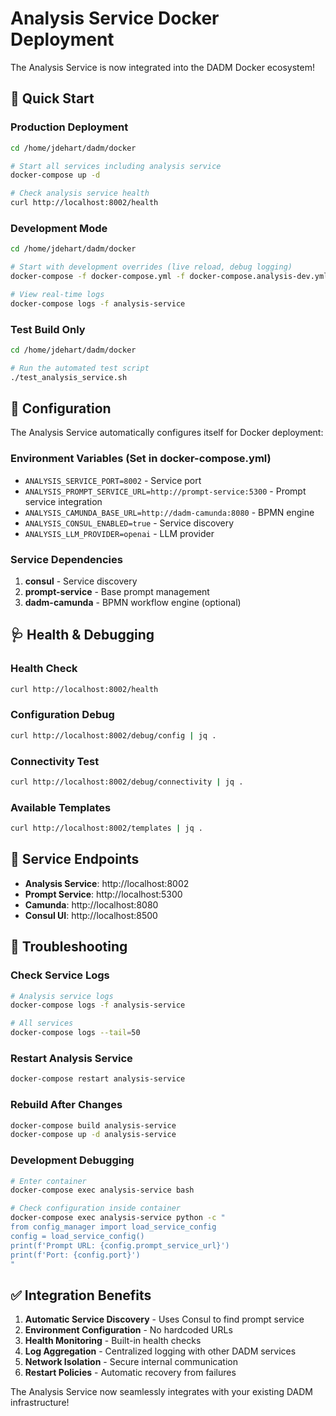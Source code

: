 # Analysis Service Docker Deployment

The Analysis Service is now integrated into the DADM Docker ecosystem!

## 🚀 Quick Start

### Production Deployment
```bash
cd /home/jdehart/dadm/docker

# Start all services including analysis service
docker-compose up -d

# Check analysis service health
curl http://localhost:8002/health
```

### Development Mode
```bash
cd /home/jdehart/dadm/docker

# Start with development overrides (live reload, debug logging)
docker-compose -f docker-compose.yml -f docker-compose.analysis-dev.yml up -d

# View real-time logs
docker-compose logs -f analysis-service
```

### Test Build Only
```bash
cd /home/jdehart/dadm/docker

# Run the automated test script
./test_analysis_service.sh
```

## 🔧 Configuration

The Analysis Service automatically configures itself for Docker deployment:

### Environment Variables (Set in docker-compose.yml)
- `ANALYSIS_SERVICE_PORT=8002` - Service port
- `ANALYSIS_PROMPT_SERVICE_URL=http://prompt-service:5300` - Prompt service integration
- `ANALYSIS_CAMUNDA_BASE_URL=http://dadm-camunda:8080` - BPMN engine
- `ANALYSIS_CONSUL_ENABLED=true` - Service discovery
- `ANALYSIS_LLM_PROVIDER=openai` - LLM provider

### Service Dependencies
1. **consul** - Service discovery
2. **prompt-service** - Base prompt management  
3. **dadm-camunda** - BPMN workflow engine (optional)

## 🩺 Health & Debugging

### Health Check
```bash
curl http://localhost:8002/health
```

### Configuration Debug
```bash
curl http://localhost:8002/debug/config | jq .
```

### Connectivity Test
```bash
curl http://localhost:8002/debug/connectivity | jq .
```

### Available Templates
```bash
curl http://localhost:8002/templates | jq .
```

## 🔗 Service Endpoints

- **Analysis Service**: http://localhost:8002
- **Prompt Service**: http://localhost:5300  
- **Camunda**: http://localhost:8080
- **Consul UI**: http://localhost:8500

## 🐛 Troubleshooting

### Check Service Logs
```bash
# Analysis service logs
docker-compose logs -f analysis-service

# All services
docker-compose logs --tail=50
```

### Restart Analysis Service
```bash
docker-compose restart analysis-service
```

### Rebuild After Changes
```bash
docker-compose build analysis-service
docker-compose up -d analysis-service
```

### Development Debugging
```bash
# Enter container
docker-compose exec analysis-service bash

# Check configuration inside container
docker-compose exec analysis-service python -c "
from config_manager import load_service_config
config = load_service_config()
print(f'Prompt URL: {config.prompt_service_url}')
print(f'Port: {config.port}')
"
```

## ✅ Integration Benefits

1. **Automatic Service Discovery** - Uses Consul to find prompt service
2. **Environment Configuration** - No hardcoded URLs
3. **Health Monitoring** - Built-in health checks
4. **Log Aggregation** - Centralized logging with other DADM services
5. **Network Isolation** - Secure internal communication
6. **Restart Policies** - Automatic recovery from failures

The Analysis Service now seamlessly integrates with your existing DADM infrastructure!
